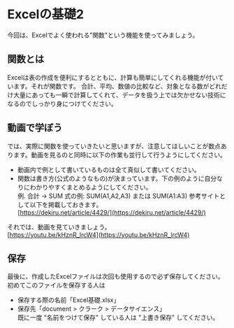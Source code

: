 # Excelの基礎2
今回は、Excelでよく使われる"関数"という機能を使ってみましょう。

## 関数とは
Excelは表の作成を便利にするとともに、計算も簡単にしてくれる機能が付いています。それが関数です。
合計、平均、数値の比較など、対象となる数がどれだけ大量にあっても一瞬で計算してくれて、データを扱う上では欠かせない技術になるのでしっかり身につけてください。

## 動画で学ぼう
では、実際に関数を使っていきたいと思いますが、注意してほしいことが数点あります。動画を見るのと同時に以下の作業も並行して行うようにしてください。
- 動画内で例として書いているものは全て真似して書いてください。
- 関数は書き方(公式のようなもの)が決まっています。下の例のように自分なりにわかりやすくまとめるようにしてください。<br>
    例.
      合計 → SUM  式の例: SUM(A1,A2,A3) または SUM(A1:A3)
  参考サイトとして以下を掲載しておきます。<br>
    [https://dekiru.net/article/4429/](https://dekiru.net/article/4429/)

それでは、動画を見ていきましょう。<br>
[https://youtu.be/kHznR_lrcW4](https://youtu.be/kHznR_lrcW4)


## 保存
最後に、作成したExcelファイルは次回も使用するので必ず保存してください。
初めてこのファイルを保存する人は
- 保存する際の名前「Excel基礎.xlsx」
- 保存先「document > クラーク > データサイエンス」<br>
既に一度 "名前をつけて保存" している人は "上書き保存" してください。
